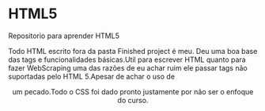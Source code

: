 # HTML5
 Repositorio para aprender HTML5 
 
 Todo HTML escrito fora da pasta Finished project é meu. Deu uma boa base das tags e funcionalidades básicas.Util para escrever HTML quanto para fazer WebScraping uma das razões de eu achar ruim ele passar tags não suportadas pelo HTML 5.Apesar de achar o uso de <center> um pecado.Todo o CSS foi dado pronto justamente por não ser o enfoque do curso.
 
